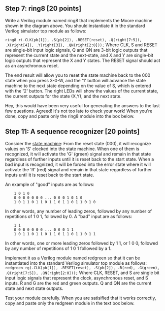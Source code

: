 ## Step 7: ring8 [20 points]

Write a Verilog module named ring8 that implements the Moore machine shown in the diagram above. You should instantiate it in the standard Verilog simulator top module as follows:

  `ring8 r(.CLK(pb[1]), .S(pb[2]), .RESET(reset), .Q(right[7:5]), .X(right[4]), .Y(right[3]), .QN(right[2:0]));`
Where CLK, S and RESET are single-bit input logic signals, Q and QN are 3-bit logic outputs that represent the current state and the next-state, and X and Y are single-bit logic outputs that represent the X and Y states. The RESET signal should act as an asynchronous reset. <br />

The end result will allow you to reset the state machine back to the 000 state when you press 3-0-W, and the '1' button will advance the state machine to the next state depending on the value of S, which is entered with the '2' button. The right LEDs will show the values of the current state, the current outputs for the state (X,Y), and the next state. <br />

Hey, this would have been very useful for generating the answers to the last few questions. Agreed! It's not too late to check your work! When you're done, copy and paste only the ring8 module into the box below. <br />

## Step 11: A sequence recognizer [20 points]
Consider the [state machine](statemachine.png):
From the reset state (000), it will recognize values on 'S' clocked into the state machine. When one of them is recognized, it will activate the 'G' (green) signal and remain in that state regardless of further inputs until it is reset back to the start state. When a bad input is recognized, it will be forced into the error state where it will activate the 'R' (red) signal and remain in that state regardless of further inputs until it is reset back to the start state. <br />

An example of "good" inputs are as follows: <br />
```
	1 0 1 0
	0 0 0 0 0 0 0 ... 0 0 0 1 0 1 0
	1 0 1 1 0 1 1 0 1 1 0 1 1 0 1 1 0 1 0
```
In other words, any number of leading zeros, followed by any number of repetitions of 1 0 1, followed by 0. A "bad" input are as follows: <br />
```
	1 1
	0 0 0 0 0 0 0 ... 0 0 0 1 1
	1 0 1 1 0 1 1 0 1 1 0 1 1 0 1 1 0 1 1
```
In other words, one or more leading zeros followed by 1 1, or 1 0 0, followed by any number of repetitions of 1 0 1 followed by a 1. <br />

Implement it as a Verilog module named redgreen so that it can be instantiated into the standard Verilog simulator top module as follows: <br />
  `redgreen rg(.CLK(pb[1]), .RESET(reset), .S(pb[2]), .R(red), .G(green), .Q(right[7:5]), .QN(right[2:0]));`
Where CLK, RESET, and S are single bit input logic signals that represent the clock, asynchronous reset, and S inputs. R and G are the red and green outputs. Q and QN are the current state and next state outputs. <br />

Test your module carefully. When you are satisified that it works correctly, copy and paste only the redgreen module in the text box below. <br />
